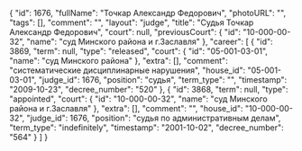{
    "id": 1676,
    "fullName": "Точкар Александр Федорович",
    "photoURL": "",
    "tags": [],
    "comment": "",
    "layout": "judge",
    "title": "Судья Точкар Александр Федорович",
    "court": null,
    "previousCourt": {
        "id": "10-000-00-32",
        "name": "суд Минского района и г.Заславля"
    },
    "career": [
        {
            "id": 3869,
            "term": null,
            "type": "released",
            "court": {
                "id": "05-001-03-01",
                "name": "суд Минского района"
            },
            "extra": [],
            "comment": "систематические дисциплинарные нарушения",
            "house_id": "05-001-03-01",
            "judge_id": 1676,
            "position": "судья",
            "term_type": "",
            "timestamp": "2009-10-23",
            "decree_number": "520"
        },
        {
            "id": 3868,
            "term": null,
            "type": "appointed",
            "court": {
                "id": "10-000-00-32",
                "name": "суд Минского района и г.Заславля"
            },
            "extra": [],
            "comment": "",
            "house_id": "10-000-00-32",
            "judge_id": 1676,
            "position": "судья по административным делам",
            "term_type": "indefinitely",
            "timestamp": "2001-10-02",
            "decree_number": "564"
        }
    ]
}